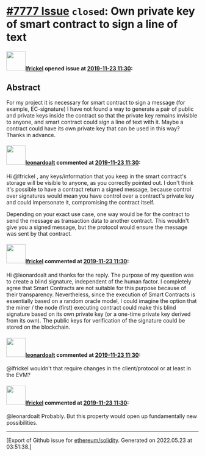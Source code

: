 # [\#7777 Issue](https://github.com/ethereum/solidity/issues/7777) `closed`: Own private key of smart contract to sign a line of text

#### <img src="https://avatars.githubusercontent.com/u/28390130?v=4" width="50">[lfrickel](https://github.com/lfrickel) opened issue at [2019-11-23 11:30](https://github.com/ethereum/solidity/issues/7777):

## Abstract

For my project it is necessary for smart contract to sign a message (for example, EC-signature) I have not found a way to generate a pair of public and private keys inside the contract so that the private key remains invisible to anyone, and smart contract could sign a line of text with it. Maybe a contract could have its own private key that can be used in this way? Thanks in advance.


#### <img src="https://avatars.githubusercontent.com/u/504195?u=ce2facd14af9fd474ebff49f0d44891f56f7500f&v=4" width="50">[leonardoalt](https://github.com/leonardoalt) commented at [2019-11-23 11:30](https://github.com/ethereum/solidity/issues/7777#issuecomment-559749109):

Hi @lfrickel , any keys/information that you keep in the smart contract's storage will be visible to anyone, as you correctly pointed out.
I don't think it's possible to have a contract return a signed message, because control over signatures would mean you have control over a contract's private key and could impersonate it, compromising the contract itself.

Depending on your exact use case, one way would be for the contract to send the message as transaction data to another contract. This wouldn't give you a signed message, but the protocol would ensure the message was sent by that contract.

#### <img src="https://avatars.githubusercontent.com/u/28390130?v=4" width="50">[lfrickel](https://github.com/lfrickel) commented at [2019-11-23 11:30](https://github.com/ethereum/solidity/issues/7777#issuecomment-568260553):

Hi @leonardoalt and thanks for the reply.
The purpose of my question was to create a blind signature, independent of the human factor. I completely agree that Smart Contracts are not suitable for this purpose because of their transparency. Nevertheless, since the execution of Smart Contracts is essentially based on a random oracle model, I could imagine the option that the miner / the node (first) executing contract could make this blind signature based on its own private key (or a one-time private key derived from its own). The public keys for verification of the signature could be stored on the blockchain.

#### <img src="https://avatars.githubusercontent.com/u/504195?u=ce2facd14af9fd474ebff49f0d44891f56f7500f&v=4" width="50">[leonardoalt](https://github.com/leonardoalt) commented at [2019-11-23 11:30](https://github.com/ethereum/solidity/issues/7777#issuecomment-571144376):

@lfrickel wouldn't that require changes in the client/protocol or at least in the EVM?

#### <img src="https://avatars.githubusercontent.com/u/28390130?v=4" width="50">[lfrickel](https://github.com/lfrickel) commented at [2019-11-23 11:30](https://github.com/ethereum/solidity/issues/7777#issuecomment-573613012):

@leonardoalt Probably. But this property would open up fundamentally new possibilities.


-------------------------------------------------------------------------------



[Export of Github issue for [ethereum/solidity](https://github.com/ethereum/solidity). Generated on 2022.05.23 at 03:51:38.]
